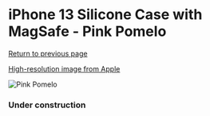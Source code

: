 # iPhone 13 Silicone Case with MagSafe - Pink Pomelo

[Return to previous page](/iphone_13)

[High-resolution image from Apple](https://store.storeimages.cdn-apple.com/8756/as-images.apple.com/is/MM253?wid=4500&hei=4500&fmt=png)

<div style="width: 384px"><img src="/everypreview/MM253.png" alt="Pink Pomelo"></div>

### Under construction

